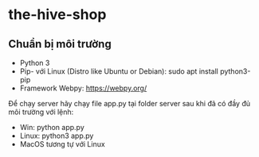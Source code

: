 # the-hive-shop


## Chuẩn bị môi trường
- Python 3
- Pip- với Linux (Distro like Ubuntu or Debian): sudo apt install python3-pip
- Framework Webpy: https://webpy.org/

Để chạy server hãy chạy file app.py tại folder server sau khi đã có đầy đủ môi trường với lệnh:
- Win: python app.py
- Linux: python3 app.py
- MacOS tương tự với Linux
